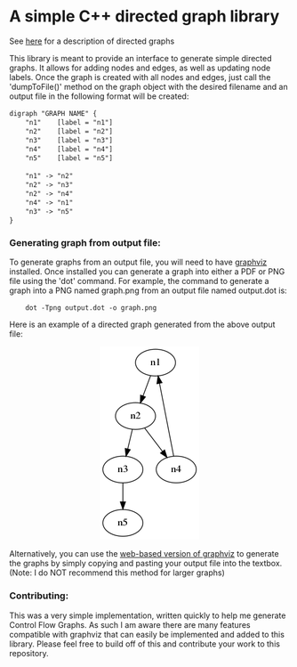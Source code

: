 # A simple C++ directed graph library

See [here](https://en.wikipedia.org/wiki/Directed_graph) for a description of directed graphs

This library is meant to provide an interface to generate simple directed graphs. It allows for adding nodes and edges, as well as updating node labels. Once the graph is created with all nodes and edges, just call the 'dumpToFile()' method on the graph object with the desired filename and an output file in the following format will be created:

```
digraph "GRAPH NAME" {
	"n1"	[label = "n1"]
	"n2"	[label = "n2"]
	"n3"	[label = "n3"]
	"n4"	[label = "n4"]
	"n5"	[label = "n5"]

	"n1" -> "n2"
	"n2" -> "n3"
	"n2" -> "n4"
	"n4" -> "n1"
	"n3" -> "n5"
}
```

### Generating graph from output file:

To generate graphs from an output file, you will need to have [graphviz](https://www.graphviz.org/) installed. Once installed you can generate a graph into either a PDF or PNG file using the 'dot' command. For example, the command to generate a graph into a PNG named graph.png from an output file named output.dot is:

```
	dot -Tpng output.dot -o graph.png
```

Here is an example of a directed graph generated from the above output file:
<p align="center"><img src="https://github.com/ar013/simple_digraph/blob/master/example/graph.png"></p>

Alternatively, you can use the [web-based version of graphviz](http://www.webgraphviz.com/) to generate the graphs by simply copying and pasting your output file into the textbox. (Note: I do NOT recommend this method for larger graphs)

### Contributing:

This was a very simple implementation, written quickly to help me generate Control Flow Graphs. As such I am aware there are many features compatible with graphviz that can easily be implemented and added to this library. Please feel free to build off of this and contribute your work to this repository.
